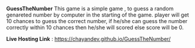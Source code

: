 **GuessTheNumber**
This game is a simple game , to guess a random genareted number by computer in the starting of the game.
player will get 10 chances to guess the correct number, if he/she can guess the number correctly within 10 chances then he/she will scored else score will be 0.

**Live Hosting Link** : https://chayandev.github.io/GuessTheNumber/
